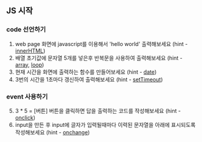 ## JS 시작
### code 선언하기
1. web page 화면에 javascript를 이용해서 'hello world' 출력해보세요 (hint - [innerHTML](https://www.w3schools.com/js/js_output.asp))
2. 배열 초기값에 문자열 5개를 넣은후 반복문을 사용하여 출력해보세요 (hint - [array](https://www.w3schools.com/js/js_arrays.asp), [loop](https://www.w3schools.com/js/js_loop_for.asp))
3. 현재 시간을 화면에 출력하는 함수를 만들어보세요 (hint - [date](https://www.w3schools.com/js/js_date_formats.asp))
4. 3번의 시간을 1초마다 갱신하여 출력해보세요 (hint - [setTimeout](https://www.w3schools.com/js/js_asynchronous.asp))
### event 사용하기
5. 3 * 5 = [버튼]   버튼을 클릭하면 답을 출력하는 코드를 작성해보세요 (hint - [onclick](https://www.w3schools.com/js/js_output.asp))
6. input을 만든 후 input에 글자가 입력될때마다 이력된 문자열을 아래에 표시되도록 작성해보세요 (hint - [onchange](https://www.w3schools.com/js/js_output.asp))

